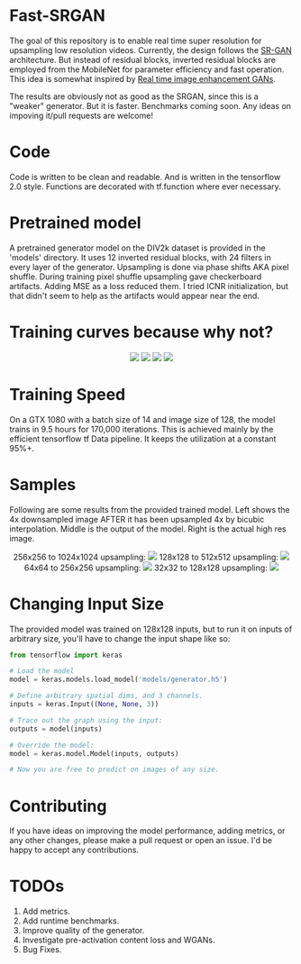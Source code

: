 # Fast-SRGAN
The goal of this repository is to enable real time super resolution for upsampling low resolution videos. Currently, the design follows the [SR-GAN](https://arxiv.org/pdf/1609.04802.pdf) architecture. But instead of residual blocks, inverted residual blocks are employed from the MobileNet for parameter efficiency and fast operation. This idea is somewhat inspired by [Real time image enhancement GANs](http://www.micc.unifi.it/seidenari/wp-content/papercite-data/pdf/caip_2019.pdf).

The results are obviously not as good as the SRGAN, since this is a "weaker" generator. But it is faster. Benchmarks coming soon. Any ideas on impoving it/pull requests are welcome!

# Code
Code is written to be clean and readable. And is written in the tensorflow 2.0 style. Functions are decorated with tf.function where ever necessary.

# Pretrained model
A pretrained generator model on the DIV2k dataset is provided in the 'models' directory. It uses 12 inverted residual blocks, with 24 filters in every layer of the generator. Upsampling is done via phase shifts AKA pixel shuffle. During training pixel shuffle upsampling gave checkerboard artifacts. Adding MSE as a loss reduced them. I tried ICNR initialization, but that didn't seem to help as the artifacts would appear near the end.

# Training curves because why not?
<p align="center">
  <img src="https://user-images.githubusercontent.com/4294680/67163297-8df2df80-f36d-11e9-9517-3822b4f4105c.png"> <img src="https://user-images.githubusercontent.com/4294680/67163308-a662fa00-f36d-11e9-8f17-28ec6bde4ab9.png">
  <img src="https://user-images.githubusercontent.com/4294680/67163317-ba0e6080-f36d-11e9-936b-3579f4bb5d45.png"> <img src="https://user-images.githubusercontent.com/4294680/67163321-cabed680-f36d-11e9-9d0f-bae077e99b20.png">
</p>

# Training Speed
On a GTX 1080 with a batch size of 14 and image size of 128, the model trains in 9.5 hours for 170,000 iterations. This is achieved mainly by the efficient tensorflow tf Data pipeline. It keeps the utilization at a constant 95%+.

# Samples
Following are some results from the provided trained model. Left shows the 4x downsampled image AFTER it has been upsampled 4x by bicubic interpolation. Middle is the output of the model. Right is the actual high res image.
<p align="center">
  256x256 to 1024x1024 upsampling:
  <img src="https://user-images.githubusercontent.com/4294680/67163689-4fabef00-f372-11e9-9a39-87552792cd70.png"> 
  128x128 to 512x512 upsampling:
  <img src="https://user-images.githubusercontent.com/4294680/67163721-b03b2c00-f372-11e9-84d9-9774f3c52657.png">
  64x64 to 256x256 upsampling:
  <img src="https://user-images.githubusercontent.com/4294680/67163743-de207080-f372-11e9-843f-87b9a6aba632.png">
  32x32 to 128x128 upsampling:
  <img src="https://user-images.githubusercontent.com/4294680/67163760-04461080-f373-11e9-902d-89dc3acb6e7b.png">
</p>

# Changing Input Size
The provided model was trained on 128x128 inputs, but to run it on inputs of arbitrary size, you'll have to change the input shape like so:
```python
from tensorflow import keras

# Load the model
model = keras.models.load_model('models/generator.h5')

# Define arbitrary spatial dims, and 3 channels.
inputs = keras.Input((None, None, 3))

# Trace out the graph using the input:
outputs = model(inputs)

# Override the model:
model = keras.model.Model(inputs, outputs)

# Now you are free to predict on images of any size.
```

# Contributing
If you have ideas on improving the model performance, adding metrics, or any other changes, please make a pull request or open an issue. I'd be happy to accept any contributions.

# TODOs
1. Add metrics.
2. Add runtime benchmarks.
3. Improve quality of the generator.
4. Investigate pre-activation content loss and WGANs.
5. Bug Fixes.
